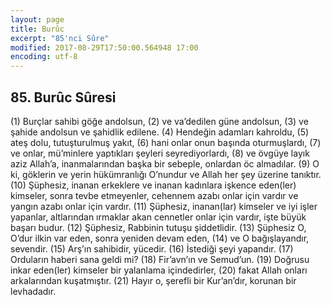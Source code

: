 ```yaml
---
layout: page
title: Burûc
excerpt: "85'nci Sûre"
modified: 2017-08-29T17:50:00.564948 17:00
encoding: utf-8
---
```


## 85. Burûc Sûresi

(1) Burçlar sahibi göğe andolsun,
(2) ve va’dedilen güne andolsun,
(3) ve şahide andolsun ve şahidlik edilene.
(4) Hendeğin adamları kahroldu,
(5) ateş dolu, tutuşturulmuş yakıt,
(6) hani onlar onun başında oturmuşlardı,
(7) ve onlar, mü’minlere yaptıkları şeyleri seyrediyorlardı,
(8) ve övgüye layık aziz Allah’a, inanmalarından başka bir sebeple, onlardan öc almadılar.
(9) O ki, göklerin ve yerin hükümranlığı O’nundur ve Allah her şey üzerine tanıktır.
(10) Şüphesiz, inanan erkeklere ve inanan kadınlara işkence eden(ler) kimseler, sonra tevbe etmeyenler, cehennem azabı onlar için vardır ve yangın azabı onlar için vardır. 
(11) Şüphesiz, inanan(lar) kimseler ve iyi işler yapanlar, altlarından ırmaklar akan cennetler onlar için vardır, işte büyük başarı budur.
(12) Şüphesiz, Rabbinin tutuşu şiddetlidir.
(13) Şüphesiz O, O’dur ilkin var eden, sonra yeniden devam eden,
(14) ve O bağışlayandır, sevendir.
(15) Arş’ın sahibidir, yücedir.
(16) İstediği şeyi yapandır.
(17) Orduların haberi sana geldi mi?
(18) Fir’avn’ın ve Semud’un.
(19) Doğrusu inkar eden(ler) kimseler bir yalanlama içindedirler,
(20) fakat Allah onları arkalarından kuşatmıştır.
(21) Hayır o, şerefli bir Kur’an’dır, korunan bir levhadadır.
